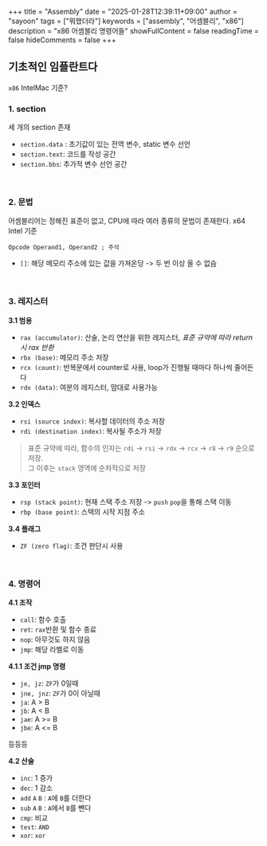 +++
title = "Assembly"
date = "2025-01-28T12:39:11+09:00"
author = "sayoon"
tags = ["뭐했더라"]
keywords = ["assembly", "어셈블리", "x86"]
description = "x86 어셈블리 명령어들"
showFullContent = false
readingTime = false
hideComments = false
+++


## 기초적인 임플란트다

`x86` IntelMac 기준?

### 1. section
세 개의 section 존재

- `section.data` : 초기값이 있는 전역 변수, static 변수 선언
- `section.text`: 코드를 작성 공간
- `section.bbs`: 추가적 변수 선언 공간

<br/>

### 2. 문법
어셈블리어는 정해진 표준이 없고, CPU에 따라 여러 종류의 문법이 존재한다. x64 Intel 기준

``` Opcode Operand1, Operand2 ; 주석 ```

- `[]`: 해당 메모리 주소에 있는 값을 가져온당 -> 두 번 이상 올 수 없슴

<br/>

### 3. 레지스터

**3.1 범용**
- `rax (accumulator)`: 산술, 논리 연산을 위한 레지스터, *표준 규약에 따라 return 시 rax 반환*
- `rbx (base)`: 메모리 주소 저장
- `rcx (count)`: 반복문에서  counter로 사용, loop가 진행될 때마다 하나씩 줄어든다
- `rdx (data)`: 여분의 레지스터, 맘대로 사용가능

**3.2 인덱스**
- `rsi (source index)`: 복사할 데이터의 주소 저장
- `rdi (destination index)`: 복사될 주소가 저장

> 표준 규약에 따라, 함수의 인자는 `rdi` -> `rsi` -> `rdx` -> `rcx` -> `r8` -> `r9` 순으로 저장. <br> 그 이후는 `stack` 영역에 순차적으로 저장

**3.3 포인터**
- `rsp (stack point)`: 현재 스택 주소 저장 -> `push` `pop`을 통해 스택 이동
- `rbp (base point)`: 스택의 시작 지점 주소


**3.4 플래그**
- `ZF (zero flag)`: 조건 판단시 사용

<br/>

### 4. 명령어
**4.1 조작**
- `call`: 함수 호출
- `ret`: `rax`반환 및 함수 종료
- `nop`: 아무것도 하지 않음
- `jmp`: 해당 라벨로 이동

**4.1.1 조건 jmp 명령**
- `je, jz`: `ZF`가 0일때
- `jne, jnz`: `ZF`가 0이 아닐때
- `ja`: A > B
- `jb`: A < B
- `jae`: A >= B
- `jbe`: A <= B

등등등

**4.2 산술**
- `inc`: 1 증가
- `dec`: 1 감소
- `add` `A` `B` : `A`에 `B`를 더한다
- `sub` `A` `B` : `A`에서 `B`를 뺀다 
- `cmp`: 비교
- `test`: `AND`
- `xor`: `xor`




